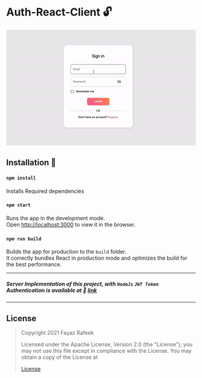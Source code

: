 
# Auth-React-Client :unlock:

![](https://raw.githubusercontent.com/FayazRafeek/Auth-React-Client/master/assets/screen_record.gif)


## Installation :checkered_flag:

#### `npm install`

Installs Required dependencies

#### `npm start`

Runs the app in the development mode.\
Open [http://localhost:3000](http://localhost:3000) to view it in the browser.


#### `npm run build`

Builds the app for production to the `build` folder.\
It correctly bundles React in production mode and optimizes the build for the best performance.

___

##### Server Implementation of this project, with `NodeJs` `JWT Token` Authentication is available at :link: [link](www.google.com)


___

## License

> Copyright 2021 Fayaz Rafeek
>
>  Licensed under the Apache License, Version 2.0 (the "License");
>  you may not use this file except in compliance with the License.
>  You may obtain a copy of the License at
>  
>  [License](http://www.apache.org/licenses/LICENSE-2.0)
>
